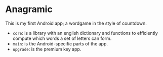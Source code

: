 Anagramic
=========

This is my first Android app; a wordgame in the style of countdown.

*  `core`: is a library with an english dictionary and functions to efficiently compute
   which words a set of letters can form.
*  `main`: is the Android-specific parts of the app.
*  `upgrade`: is the premium key app.
